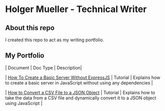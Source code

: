 # Holger Mueller - Technical Writer

## About this repo

I created this repo to act as my writing portfolio.

## My Portfolio

| Document | Doc Type | Description|

| [How To Create a Basic Server Without ExpressJS](https://github.com/Holgermueller/demo-code-files/blob/master/basic-server/BasicServer.md) | Tutorial | Explains how to create a basic server in JavaScript without using any dependencies |

| [How to Convert a CSV File to a JSON Object](https://github.com/Holgermueller/demo-code-files/blob/master/convert-csv-to-json/csvToJson.md) | Tutorial | Explains how to take the data from a CSV file and dynamically convert it to a JSON object using JavaScript |
